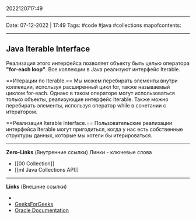 2022120717:49
___
Date: 07-12-2022 | 17:49
Tags: #code #java #collections 
mapofcontents:
___
## Java Iterable Interface
Реализация этого интерфейса позволяет объекту быть целью оператора **"for-each loop"**.
Все коллекции в Java реализуют интерфейс Iterable.

==Итерации по Iterable.==
Мы можем перебирать элементы внутри коллекции, используя расширенный цикл for, также называемый циклом for-each. Однако в таком операторе могут использоваться только объекты, реализующие интерфейс Iterable. Также можно перебирать элементы, используя оператор while в сочетании с итератором.

==Реализация Iterable Interface.==
Пользовательские реализации интерфейса Iterable могут пригодиться, когда у нас есть собственные структуры данных, которые мы хотели бы итерироваться.

-----
**Zero-Links**  (Внутренние ссылки) Линки - ключевые слова
- [[00 Collection]]
- [[ml Java Collections API]]

------
**Links** (Внешние ссылки)
- []()
- [GeeksForGeeks](https://www.geeksforgeeks.org/iterable-interface-in-java/)
- [Oracle Documentation](https://docs.oracle.com/javase/8/docs/api/java/lang/Iterable.html)
